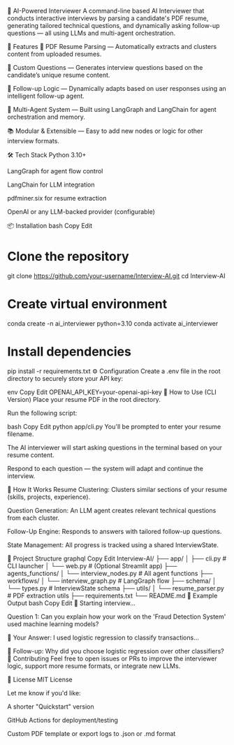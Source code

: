 🤖 AI-Powered Interviewer
A command-line based AI Interviewer that conducts interactive interviews by parsing a candidate's PDF resume, generating tailored technical questions, and dynamically asking follow-up questions — all using LLMs and multi-agent orchestration.

🚀 Features
📄 PDF Resume Parsing — Automatically extracts and clusters content from uploaded resumes.

🎯 Custom Questions — Generates interview questions based on the candidate’s unique resume content.

🔁 Follow-up Logic — Dynamically adapts based on user responses using an intelligent follow-up agent.

🧠 Multi-Agent System — Built using LangGraph and LangChain for agent orchestration and memory.

📚 Modular & Extensible — Easy to add new nodes or logic for other interview formats.

🛠️ Tech Stack
Python 3.10+

LangGraph for agent flow control

LangChain for LLM integration

pdfminer.six for resume extraction

OpenAI or any LLM-backed provider (configurable)

📦 Installation
bash
Copy
Edit
# Clone the repository
git clone https://github.com/your-username/Interview-AI.git
cd Interview-AI

# Create virtual environment
conda create -n ai_interviewer python=3.10
conda activate ai_interviewer

# Install dependencies
pip install -r requirements.txt
⚙️ Configuration
Create a .env file in the root directory to securely store your API key:

env
Copy
Edit
OPENAI_API_KEY=your-openai-api-key
🧪 How to Use (CLI Version)
Place your resume PDF in the root directory.

Run the following script:

bash
Copy
Edit
python app/cli.py
You'll be prompted to enter your resume filename.

The AI interviewer will start asking questions in the terminal based on your resume content.

Respond to each question — the system will adapt and continue the interview.

🧠 How It Works
Resume Clustering: Clusters similar sections of your resume (skills, projects, experience).

Question Generation: An LLM agent creates relevant technical questions from each cluster.

Follow-Up Engine: Responds to answers with tailored follow-up questions.

State Management: All progress is tracked using a shared InterviewState.

📁 Project Structure
graphql
Copy
Edit
Interview-AI/
├── app/
│   ├── cli.py               # CLI launcher
│   └── web.py               # (Optional Streamlit app)
├── agents_functions/
│   └── interview_nodes.py   # All agent functions
├── workflows/
│   └── interview_graph.py   # LangGraph flow
├── schema/
│   └── types.py             # InterviewState schema
├── utils/
│   └── resume_parser.py     # PDF extraction utils
├── requirements.txt
└── README.md
🧩 Example Output
bash
Copy
Edit
🤖 Starting interview...

Question 1: Can you explain how your work on the 'Fraud Detection System' used machine learning models?

💬 Your Answer: I used logistic regression to classify transactions...

🤖 Follow-up: Why did you choose logistic regression over other classifiers?
🤝 Contributing
Feel free to open issues or PRs to improve the interviewer logic, support more resume formats, or integrate new LLMs.

📄 License
MIT License

Let me know if you'd like:

A shorter "Quickstart" version

GitHub Actions for deployment/testing

Custom PDF template or export logs to .json or .md format